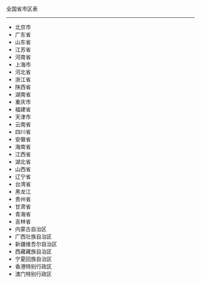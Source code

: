 全国省市区表

----------

- 北京市
- 广东省
- 山东省
- 江苏省
- 河南省
- 上海市
- 河北省
- 浙江省
- 陕西省
- 湖南省
- 重庆市
- 福建省
- 天津市
- 云南省
- 四川省
- 安徽省
- 海南省
- 江西省
- 湖北省
- 山西省
- 辽宁省
- 台湾省
- 黑龙江
- 贵州省
- 甘肃省
- 青海省
- 吉林省
- 内蒙古自治区
- 广西壮族自治区
- 新疆维吾尔自治区
- 西藏藏族自治区
- 宁夏回族自治区
- 香港特别行政区
- 澳门特别行政区　
